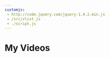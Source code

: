 ```yaml
---
customjs:
 - http://code.jquery.com/jquery-1.4.2.min.js
 - /src/vlist.js
 - ./script.js
---
```


# My Videos
<div id="videos" style="display:flex,flex-wrap:wrap,justify-content:flex-end"></div>
